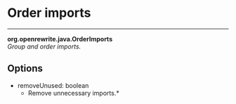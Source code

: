 # Order imports

---
**org.openrewrite.java.OrderImports**  
*Group and order imports.*
## Options
- removeUnused: boolean
	- Remove unnecessary imports.*
